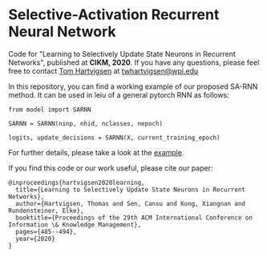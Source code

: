 # Selective-Activation Recurrent Neural Network
Code for "Learning to Selectively Update State Neurons in Recurrent Networks",
published at <b>CIKM, 2020</b>. If you have any questions, please feel free to contact [Tom Hartvigsen](https://thartvigsen.github.io) at twhartvigsen@wpi.edu


In this repository, you can find a working example of our proposed SA-RNN method.
It can be used in leiu of a general pytorch RNN as follows:
```
from model import SARNN

SARNN = SARNN(ninp, nhid, nclasses, nepoch)

logits, update_decisions = SARNN(X, current_training_epoch)
```

For further details, please take a look at the [example](synthetic_example.py).

If you find this code or our work useful, please cite our paper:
```
@inproceedings{hartvigsen2020learning,
  title={Learning to Selectively Update State Neurons in Recurrent Networks},
  author={Hartvigsen, Thomas and Sen, Cansu and Kong, Xiangnan and Rundensteiner, Elke},
  booktitle={Proceedings of the 29th ACM International Conference on Information \& Knowledge Management},
  pages={485--494},
  year={2020}
}
```

